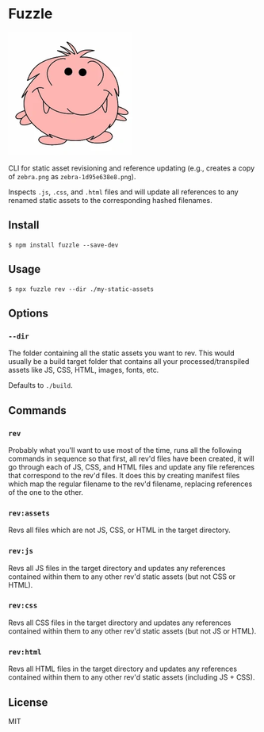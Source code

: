 # Fuzzle

![Fuzzle](./fuzzle.png)

CLI for static asset revisioning and reference updating (e.g., creates a copy of
`zebra.png` as `zebra-1d95e638e8.png`).

Inspects `.js`, `.css`, and `.html` files and will update all references to
any renamed static assets to the corresponding hashed filenames.

## Install

`$ npm install fuzzle --save-dev`

## Usage

`$ npx fuzzle rev --dir ./my-static-assets`

## Options

### `--dir`

The folder containing all the static assets you want to rev. This would usually
be a build target folder that contains all your processed/transpiled assets
like JS, CSS, HTML, images, fonts, etc.

Defaults to `./build`.

## Commands

### `rev`

Probably what you'll want to use most of the time, runs all the following
commands in sequence so that first, all rev'd files have been created, it will
go through each of JS, CSS, and HTML files and update any file references that
correspond to the rev'd files. It does this by creating manifest files which
map the regular filename to the rev'd filename, replacing references of the one
to the other.

### `rev:assets`

Revs all files which are not JS, CSS, or HTML in the target directory.

### `rev:js`

Revs all JS files in the target directory and updates any references contained
within them to any other rev'd static assets (but not CSS or HTML).

### `rev:css`

Revs all CSS files in the target directory and updates any references contained
within them to any other rev'd static assets (but not JS or HTML).

### `rev:html`

Revs all HTML files in the target directory and updates any references contained
within them to any other rev'd static assets (including JS + CSS).

## License

MIT
